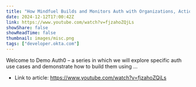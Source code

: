 ```yaml
---
title: "How Mindfuel Builds and Monitors Auth with Organizations, Actions, and Datadog"
date: 2024-12-12T17:00:42Z
link: https://www.youtube.com/watch?v=fjzahoZQjLs
showShare: false
showReadTime: false
thumbnail: images/misc.png
tags: ["developer.okta.com"]
---
```

Welcome to Demo Auth0 – a series in which we will explore specific auth use cases and demonstrate how to build them using ...

- Link to article: https://www.youtube.com/watch?v=fjzahoZQjLs